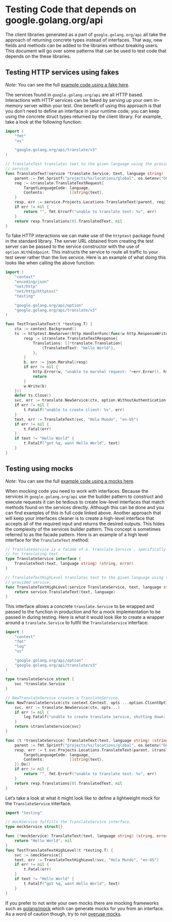 # Testing Code that depends on google.golang.org/api

The client libraries generated as a part of `google.golang.org/api` all take
the approach of returning concrete types instead of interfaces. That way, new
fields and methods can be added to the libraries without breaking users. This
document will go over some patterns that can be used to test code that depends
on the these libraries.

## Testing HTTP services using fakes

*Note*: You can see the full
[example code using a fake here](https://github.com/googleapis/google-api-go-client/tree/main/internal/examples/fake).

The services found in `google.golang.org/api` are all HTTP based.
Interactions with HTTP services can be faked by serving up your own in-memory
server within your test. One benefit of using this approach is that you don’t
need to define an interface in your runtime code; you can keep using the
concrete struct types returned by the client library. For example, take a look
at the following function:

```go
import (
    "fmt"
    "os"

    "google.golang.org/api/translate/v3"
)

// TranslateText translates text to the given language using the provided
// service.
func TranslateText(service *translate.Service, text, language string) (string, error) {
    parent := fmt.Sprintf("projects/%s/locations/global", os.Getenv("GOOGLE_CLOUD_PROJECT"))
    req := &translate.TranslateTextRequest{
        TargetLanguageCode: language,
        Contents:           []string{text},
    }
    resp, err := service.Projects.Locations.TranslateText(parent, req).Do()
    if err != nil {
        return "", fmt.Errorf("unable to translate text: %v", err)
    }
    return resp.Translations[0].TranslatedText, nil
}
```

To fake HTTP interactions we can make use of the `httptest` package found in the
standard library. The server URL obtained from creating the test server can be
passed to the service constructor with the use of `option.WithEndpoint`. This
instructs the service to route all traffic to your test sever rather than the
live service. Here is an example of what doing this looks like when calling the
above function:

```go
import (
    "context"
    "encoding/json"
    "net/http"
    "net/http/httptest"
    "testing"

    "google.golang.org/api/option"
    "google.golang.org/api/translate/v3"
)

func TestTranslateText(t *testing.T) {
    ctx := context.Background()
    ts := httptest.NewServer(http.HandlerFunc(func(w http.ResponseWriter, r *http.Request) {
        resp := &translate.TranslateTextResponse{
            Translations: []*translate.Translation{
                {TranslatedText: "Hello World"},
            },
        }
        b, err := json.Marshal(resp)
        if err != nil {
            http.Error(w, "unable to marshal request: "+err.Error(), http.StatusBadRequest)
            return
        }
        w.Write(b)
    }))
    defer ts.Close()
    svc, err := translate.NewService(ctx, option.WithoutAuthentication(), option.WithEndpoint(ts.URL))
    if err != nil {
        t.Fatalf("unable to create client: %v", err)
    }
    text, err := TranslateText(svc, "Hola Mundo", "en-US")
    if err != nil {
        t.Fatal(err)
    }
    if text != "Hello World" {
        t.Fatalf("got %q, want Hello World", text)
    }
}
```

## Testing using mocks

*Note*: You can see the full
[example code using a mocks here](https://github.com/googleapis/google-api-go-client/tree/main/internal/examples/mock).

When mocking code you need to work with interfaces. Because the services in
`google.golang.org/api` use the builder pattern to construct and execute
requests it can be tedious to create low-level interfaces that match methods
found on the services directly. Although this can be done and you can find
examples of this in full code linked above. Another approach that will keep your
interfaces cleaner is to create a high-level interface that accepts all of the
required input and returns the desired outputs. This hides the complexity of the
services builder pattern. This concept is sometimes referred to as the facade
pattern. Here is an example of a high level interface for the `TranslateText`
method:

```go
// TranslateService is a facade of a `translate.Service`, specifically used to
// for translating text.
type TranslateService interface {
    TranslateText(text, language string) (string, error)
}

// TranslateTextHighLevel translates text to the given language using the
// provided service.
func TranslateTextHighLevel(service TranslateService, text, language string) (string, error) {
    return service.TranslateText(text, language)
}
```

This interface allows a concrete `translate.Service` to be wrapped and passed to
the function in production and for a mock implementation to be passed in during
testing. Here is what it would look like to create a wrapper around a `translate.Service`
to fullfil the `TranslateService` interface:

```go
import (
    "context"
    "fmt"
    "log"
    "os"

    "google.golang.org/api/option"
    "google.golang.org/api/translate/v3"
)

type translateService struct {
    svc *translate.Service
}

// NewTranslateService creates a TranslateService.
func NewTranslateService(ctx context.Context, opts ...option.ClientOption) TranslateService {
    svc, err := translate.NewService(ctx, opts...)
    if err != nil {
        log.Fatalf("unable to create translate service, shutting down: %v", err)
    }
    return &translateService{svc}
}

func (t *translateService) TranslateText(text, language string) (string, error) {
    parent := fmt.Sprintf("projects/%s/locations/global", os.Getenv("GOOGLE_CLOUD_PROJECT"))
    resp, err := t.svc.Projects.Locations.TranslateText(parent, &translate.TranslateTextRequest{
        TargetLanguageCode: language,
        Contents:           []string{text},
    }).Do()
    if err != nil {
        return "", fmt.Errorf("unable to translate text: %v", err)
    }
    return resp.Translations[0].TranslatedText, nil
}
```

Let’s take a look at what it might look like to define a lightweight mock for
the `TranslateService` interface.

```go
import "testing"

// mockService fulfills the TranslateService interface.
type mockService struct{}

func (*mockService) TranslateText(text, language string) (string, error) {
    return "Hello World", nil
}
func TestTranslateTextHighLevel(t *testing.T) {
    svc := &mockService{}
    text, err := TranslateTextHighLevel(svc, "Hola Mundo", "en-US")
    if err != nil {
        t.Fatal(err)
    }
    if text != "Hello World" {
        t.Fatalf("got %q, want Hello World", text)
    }
}
```

If you prefer to not write your own mocks there are mocking frameworks such as
[golang/mock](https://github.com/golang/mock) which can generate mocks for you
from an interface. As a word of caution though, try to not
[overuse mocks](https://testing.googleblog.com/2013/05/testing-on-toilet-dont-overuse-mocks.html).
